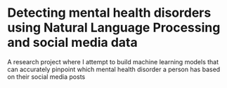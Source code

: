# Detecting mental health disorders using Natural Language Processing and social media data
A research project where I attempt to build machine learning models that can accurately pinpoint which mental health disorder a person has based on their social media posts
